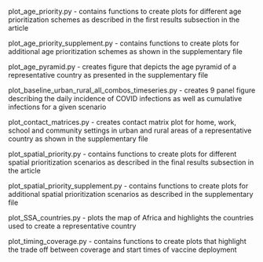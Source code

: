 plot_age_priority.py - contains functions to create plots for different age prioritization schemes as described in the 
first results subsection in the article

plot_age_priority_supplement.py - contains functions to create plots for additional age prioritization schemes as 
shown in the supplementary file

plot_age_pyramid.py - creates figure that depicts the age pyramid of a representative country as presented in the 
supplementary file

plot_baseline_urban_rural_all_combos_timeseries.py - creates 9 panel figure describing the daily incidence of COVID 
infections as well as cumulative infections for a given scenario

plot_contact_matrices.py - creates contact matrix plot for home, work, school and community settings in urban and rural 
areas of a representative country as shown in the supplementary file

plot_spatial_priority.py -  contains functions to create plots for different spatial prioritization scenarios as described in the 
final results subsection in the article 

plot_spatial_priority_supplement.py -  contains functions to create plots for additional spatial prioritization scenarios 
as described in the supplementary file

plot_SSA_countries.py - plots the map of Africa and highlights the countries used to create a representative country

plot_timing_coverage.py - contains functions to create plots that highlight the trade off between coverage and start 
times of vaccine deployment 